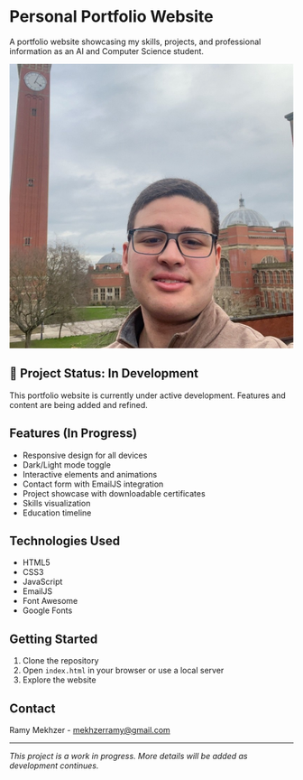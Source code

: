 # Personal Portfolio Website

A portfolio website showcasing my skills, projects, and professional information as an AI and Computer Science student.

![Portfolio Website Screenshot](img/profile.jpeg)

## 🚧 Project Status: In Development

This portfolio website is currently under active development. Features and content are being added and refined.

## Features (In Progress)

- Responsive design for all devices
- Dark/Light mode toggle
- Interactive elements and animations
- Contact form with EmailJS integration
- Project showcase with downloadable certificates
- Skills visualization
- Education timeline

## Technologies Used

- HTML5
- CSS3
- JavaScript
- EmailJS
- Font Awesome
- Google Fonts

## Getting Started

1. Clone the repository
2. Open `index.html` in your browser or use a local server
3. Explore the website

## Contact

Ramy Mekhzer - [mekhzerramy@gmail.com](mailto:mekhzerramy@gmail.com)

---

*This project is a work in progress. More details will be added as development continues.* 